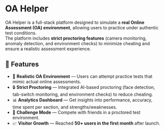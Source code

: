 # OA Helper
OA Helper is a full-stack platform designed to simulate a **real Online Assessment (OA) environment**, allowing users to practice under authentic test conditions.  
The platform includes **strict proctoring features** (camera monitoring, anomaly detection, and environment checks) to minimize cheating and ensure a realistic assessment experience.

## 🚀 Features
- 🎯 **Realistic OA Environment** — Users can attempt practice tests that mimic actual online assessments.  
- 🔒 **Strict Proctoring** — Integrated AI-based proctoring (face detection, tab-switch monitoring, and environment checks) to reduce cheating.  
- 📊 **Analytics Dashboard** — Get insights into performance, accuracy, time spent per section, and strengths/weaknesses.  
- 👥 **Challenge Mode** — Compete with friends in a proctored test environment.  
- 📈 **Visitor Growth** — Reached **50+ users in the first month** after launch. 
